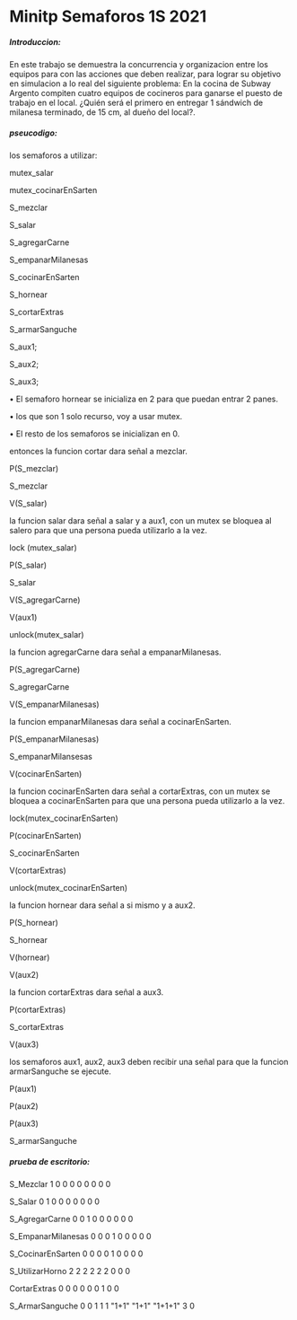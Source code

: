 # Minitp Semaforos 1S 2021
##### Introduccion:

En este trabajo se demuestra la concurrencia y organizacion entre los equipos para con las acciones que deben realizar, para lograr su objetivo en simulacion a lo real del siguiente problema:
En la cocina de Subway Argento compiten cuatro equipos de cocineros
para ganarse el puesto de trabajo en el local. ¿Quién será el primero en
entregar 1 sándwich de milanesa terminado, de 15 cm, al dueño del
local?.


##### pseucodigo:
los semaforos a utilizar:

mutex_salar

mutex_cocinarEnSarten

S_mezclar

S_salar

S_agregarCarne

S_empanarMilanesas

S_cocinarEnSarten

S_hornear

S_cortarExtras

S_armarSanguche

S_aux1;

S_aux2;

S_aux3;

•	El semaforo hornear se inicializa en 2 para que puedan entrar 2 panes.

•	los que son 1 solo recurso, voy a usar mutex.

•	El resto de los semaforos se inicializan en 0.

entonces la funcion cortar dara señal a mezclar.

P(S_mezclar)

 S_mezclar

V(S_salar)

la funcion salar dara señal a salar y a aux1,  con un mutex se bloquea al salero para que una persona pueda utilizarlo a la vez.

lock (mutex_salar)

P(S_salar)

S_salar

V(S_agregarCarne)

V(aux1)

unlock(mutex_salar)

la funcion agregarCarne dara señal a empanarMilanesas.

P(S_agregarCarne)

S_agregarCarne

V(S_empanarMilanesas)

la funcion empanarMilanesas dara señal a cocinarEnSarten.

P(S_empanarMilanesas)

S_empanarMilansesas

V(cocinarEnSarten)

la funcion cocinarEnSarten dara señal a cortarExtras, con un mutex se bloquea a cocinarEnSarten para que una persona pueda utilizarlo a la vez.

lock(mutex_cocinarEnSarten)

P(cocinarEnSarten)

S_cocinarEnSarten

V(cortarExtras)

unlock(mutex_cocinarEnSarten)

la funcion hornear dara señal a si mismo y a aux2.

P(S_hornear)

S_hornear

V(hornear)

V(aux2)

la funcion cortarExtras dara señal a aux3.

P(cortarExtras)

S_cortarExtras

V(aux3)

los semaforos aux1, aux2, aux3 deben recibir una señal para que la funcion armarSanguche se ejecute.

P(aux1)

P(aux2)

P(aux3)

S_armarSanguche

##### prueba de escritorio:

S_Mezclar	1	0	0	0	0	0	0	0  	0    
  
S_Salar	0	1	0	0	0	0	0	0	0 

S_AgregarCarne	0	0	1	0	0	0	0	0	0

S_EmpanarMilanesas	0	0	0	1	0	0	0	0	0

S_CocinarEnSarten	0	0	0	0	1	0	0	0	0

S_UtilizarHorno	2	2	2	2	2	2	0	0	0

CortarExtras	0	0	0	0	0	0	1	0	0

S_ArmarSanguche	0	0	1	1	1	"1+1"	"1+1"	"1+1+1"	3 0




